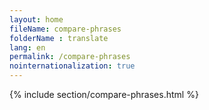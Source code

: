 ```yaml
---
layout: home
fileName: compare-phrases
folderName : translate
lang: en
permalink: /compare-phrases
nointernationalization: true
---
```

{% include section/compare-phrases.html %}

